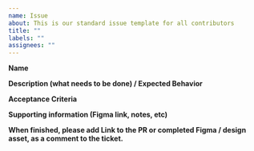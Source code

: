 ```yaml
---
name: Issue
about: This is our standard issue template for all contributors
title: ""
labels: ""
assignees: ""
---
```


**Name**

**Description (what needs to be done) / Expected Behavior**

**Acceptance Criteria**

**Supporting information (Figma link, notes, etc)**

**When finished, please add Link to the PR or completed Figma / design asset, as a comment to the ticket.**
